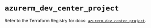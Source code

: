 # `azurerm_dev_center_project`

Refer to the Terraform Registry for docs: [`azurerm_dev_center_project`](https://registry.terraform.io/providers/hashicorp/azurerm/4.11.0/docs/resources/dev_center_project).
